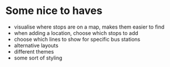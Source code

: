 # Some nice to haves

- visualise where stops are on a map, makes them easier to find
- when adding a location, choose which stops to add
- choose which lines to show for specific bus stations
- alternative layouts
- different themes
- some sort of styling
